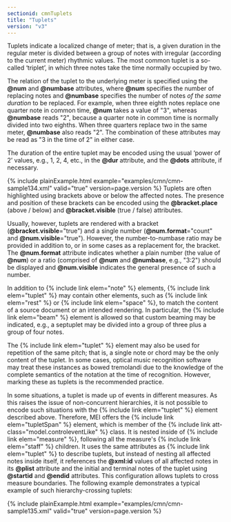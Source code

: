 ```yaml
---
sectionid: cmnTuplets
title: "Tuplets"
version: "v3"
---
```


Tuplets indicate a localized change of meter; that is, a given duration in the regular
meter is divided between a group of notes with irregular (according to the current
meter)
rhythmic values. The most common tuplet is a so-called ‘triplet’, in
which three notes take the time normally occupied by two.

The relation of the tuplet to the underlying meter is specified using the **@num**
and **@numbase** attributes, where **@num** specifies the number of replacing
notes and **@numbase** specifies the number of notes *of the same duration*
to be replaced. For example, when three eighth notes replace one quarter note in common
time, **@num** takes a value of "3", whereas **@numbase** reads "2", because a
quarter note in common time is normally divided into two eighths. When three quarters
replace two in the same meter, **@numbase** also reads "2". The combination of these
attributes may be read as "3 in the time of 2" in either case.

The duration of the entire tuplet may be encoded using the usual ‘power of
2’ values, e.g., 1, 2, 4, etc., in the **@dur** attribute, and the
**@dots** attribute, if necessary.

{% include plainExample.html example="examples/cmn/cmn-sample134.xml" valid="true" version=page.version %}
Tuplets are often highlighted using brackets above or below the affected notes. The
presence and position of these brackets can be encoded using the **@bracket.place**
(above / below) and **@bracket.visible** (true / false) attributes.

Usually, however, tuplets are rendered with a bracket (**@bracket.visible**="true")
and a single number (**@num.format**="count" and **@num.visible**="true").
However, the number-to-numbase ratio may be provided in addition to, or in some cases
as a
replacement for, the bracket. The **@num.format** attribute indicates whether a plain
number (the value of **@num**) or a ratio (comprised of **@num** and
**@numbase**, e.g., "3:2") should be displayed and **@num.visible** indicates
the general presence of such a number. 

In addition to {% include link elem="note" %} elements, {% include link elem="tuplet" %} may
contain other elements, such as {% include link elem="rest" %} or {% include link elem="space" %},
to match the content of a source document or an intended rendering. In particular,
the {% include link elem="beam" %} element is allowed so that custom beaming may be indicated, e.g., a
septuplet may be divided into a group of three plus a group of four
notes.

The {% include link elem="tuplet" %} element may also be used for repetition of the same pitch;
that is, a single note or chord may be the only content of the tuplet. In some cases,
optical music recognition software may treat these instances as bowed tremolandi due
to the
knowledge of the complete semantics of the notation at the time of recognition. However,
marking these as tuplets is the recommended practice.

In some situations, a tuplet is made up of events in different measures. As this raises
the
issue of non-concurrent hierarchies, it is not possible to encode such situations
with the
{% include link elem="tuplet" %} element described above. Therefore, MEI offers the {% include link elem="tupletSpan" %} element, which is member of the {% include link att-class="model.controleventLike" %} class. It is nested inside of {% include link elem="measure" %}, following all the measure's {% include link elem="staff" %} children. It uses
the same attributes as {% include link elem="tuplet" %} to describe tuplets, but instead of
nesting all affected notes inside itself, it references the **@xml:id** values of all
affected notes in its **@plist** attribute and the initial and terminal notes of the
tuplet using **@startid** and **@endid** attributes. This configuration allows
tuplets to cross measure boundaries. The following example demonstrates a typical
example of
such hierarchy-crossing tuplets:

{% include plainExample.html example="examples/cmn/cmn-sample135.xml" valid="true" version=page.version %}
